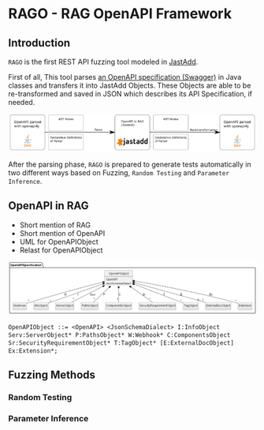 # RAGO - RAG OpenAPI Framework

## Introduction

`RAGO` is the first REST API fuzzing tool modeled in [JastAdd](https://jastadd.cs.lth.se/).


First of all, This tool parses [an OpenAPI specification (Swagger)](https://swagger.io/specification/) in Java classes and transfers it into JastAdd Objects. These Objects are able to be re-transformed and saved in JSON which describes its API Specification, if needed.

![](img/parser.png)


After the parsing phase, `RAGO` is prepared to generate tests automatically in two different ways based on Fuzzing, `Random Testing` and `Parameter Inference`.

## OpenAPI in RAG

- Short mention of RAG
- Short mention of OpenAPI
- UML for OpenAPIObject
- Relast for OpenAPIObject

![](img/openapi.png)

```
OpenAPIObject ::= <OpenAPI> <JsonSchemaDialect> I:InfoObject Serv:ServerObject* P:PathsObject* W:Webhook* C:ComponentsObject Sr:SecurityRequirementObject* T:TagObject* [E:ExternalDocObject] Ex:Extension*;
```

## Fuzzing Methods

### Random Testing

### Parameter Inference